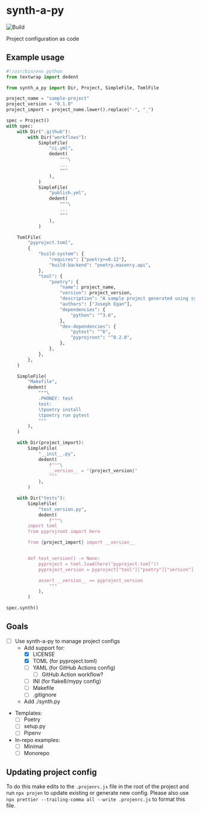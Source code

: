 # synth-a-py

![Build](https://github.com/eganjs/synth-a-py/workflows/ci/badge.svg)

Project configuration as code

## Example usage

```python
#!/usr/bin/env python
from textwrap import dedent

from synth_a_py import Dir, Project, SimpleFile, TomlFile

project_name = "sample-project"
project_version = "0.1.0"
project_import = project_name.lower().replace("-", "_")

spec = Project()
with spec:
    with Dir(".github"):
        with Dir("workflows"):
            SimpleFile(
                "ci.yml",
                dedent(
                    """\
                    ...
                    """
                ),
            )
            SimpleFile(
                "publish.yml",
                dedent(
                    """\
                    ...
                    """
                ),
            )

    TomlFile(
        "pyproject.toml",
        {
            "build-system": {
                "requires": ["poetry>=0.12"],
                "build-backend": "poetry.masonry.api",
            },
            "tool": {
                "poetry": {
                    "name": project_name,
                    "version": project_version,
                    "description": "A sample project generated using synth-a-py",
                    "authors": ["Joseph Egan"],
                    "dependencies": {
                        "python": "^3.6",
                    },
                    "dev-dependencies": {
                        "pytest": "^6",
                        "pyprojroot": "^0.2.0",
                    },
                },
            },
        },
    )

    SimpleFile(
        "Makefile",
        dedent(
            """\
            .PHONEY: test
            test:
            \tpoetry install
            \tpoetry run pytest
            """
        ),
    )

    with Dir(project_import):
        SimpleFile(
            "__init__.py",
            dedent(
                f"""\
                __version__ = "{project_version}"
                """
            ),
        )

    with Dir("tests"):
        SimpleFile(
            "test_version.py",
            dedent(
                f"""\
		import toml
		from pyprojroot import here

		from {project_import} import __version__


		def test_version() -> None:
		    pyproject = toml.load(here("pyproject.toml"))
		    pyproject_version = pyproject["tool"]["poetry"]["version"]

		    assert __version__ == pyproject_version
                """
            ),
        )

spec.synth()
```

## Goals

- [ ] Use synth-a-py to manage project configs
  - Add support for:
    - [x] LICENSE
    - [x] TOML (for pyproject.toml)
    - [ ] YAML (for GitHub Actions config)
      - [ ] GitHub Action workflow?
    - [ ] INI (for flake8/mypy config)
    - [ ] Makefile
    - [ ] .gitignore
  - Add ./synth.py
- Templates:
  - [ ] Poetry
  - [ ] setup.py
  - [ ] Pipenv
- In-repo examples:
  - [ ] Minimal
  - [ ] Monorepo

## Updating project config

To do this make edits to the `.projenrc.js` file in the root of the project and run `npx projen` to update existing or generate new config. Please also use `npx prettier --trailing-comma all --write .projenrc.js` to format this file.
